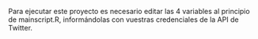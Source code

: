 Para ejecutar este proyecto es necesario editar las 4 variables al principio de mainscript.R, informándolas con vuestras credenciales de la API de Twitter.
